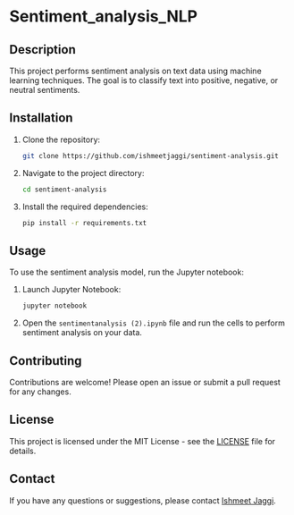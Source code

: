 # Sentiment_analysis_NLP

## Description
This project performs sentiment analysis on text data using machine learning techniques. The goal is to classify text into positive, negative, or neutral sentiments.

## Installation

1. Clone the repository:
    ```sh
    git clone https://github.com/ishmeetjaggi/sentiment-analysis.git
    ```
2. Navigate to the project directory:
    ```sh
    cd sentiment-analysis
    ```
3. Install the required dependencies:
    ```sh
    pip install -r requirements.txt
    ```

## Usage

To use the sentiment analysis model, run the Jupyter notebook:

1. Launch Jupyter Notebook:
    ```sh
    jupyter notebook
    ```
2. Open the `sentimentanalysis (2).ipynb` file and run the cells to perform sentiment analysis on your data.

## Contributing

Contributions are welcome! Please open an issue or submit a pull request for any changes.

## License

This project is licensed under the MIT License - see the [LICENSE](LICENSE) file for details.

## Contact

If you have any questions or suggestions, please contact [Ishmeet Jaggi](mailto:ishmeetj16@gmail.com).
